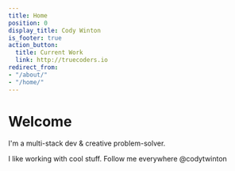 ```yaml
---
title: Home
position: 0
display_title: Cody Winton
is_footer: true
action_button:
  title: Current Work
  link: http://truecoders.io
redirect_from:
- "/about/"
- "/home/"
---
```


# Welcome

I'm a multi-stack dev & creative problem-solver.

I like working with cool stuff. Follow me everywhere @codytwinton
